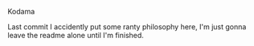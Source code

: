 Kodama

Last commit I accidently put some ranty philosophy here, I'm just gonna leave the readme alone until I'm finished. 
